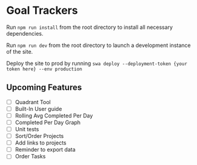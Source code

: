# Goal Trackers

Run `npm run install` from the root directory to install all necessary dependencies.

Run `npm run dev` from the root directory to launch a development instance of the site. 

Deploy the site to prod by running `swa deploy --deployment-token {your token here} --env production`

## Upcoming Features

- [ ] Quadrant Tool
- [ ] Built-In User guide
- [ ] Rolling Avg Completed Per Day
- [ ] Completed Per Day Graph
- [ ] Unit tests
- [ ] Sort/Order Projects
- [ ] Add links to projects
- [ ] Reminder to export data
- [ ] Order Tasks
